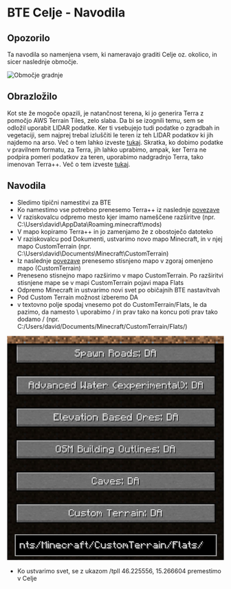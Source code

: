 BTE Celje - Navodila
====================

Opozorilo
---------

Ta navodila so namenjena vsem, ki nameravajo graditi Celje oz. okolico, in sicer naslednje območje.

![Območje gradnje](map.png)

Obrazložilo
-----------

Kot ste že mogoče opazili, je natančnost terena, ki jo generira Terra z pomočjo AWS Terrain Tiles, zelo slaba. Da bi se izognili temu, sem se odložil uporabit LIDAR podatke. Ker ti vsebujejo tudi podatke o zgradbah in vegetaciji, sem najprej trebal izluščiti le teren iz teh LIDAR podatkov ki jih najdemo na arso. Več o tem lahko izveste [tukaj](https://github.com/DavixDevelop/TerraLidar). Skratka, ko dobimo podatke v pravilnem formatu, za Terra, jih lahko uprabimo, ampak, ker Terra ne podpira pomeri podatkov za teren, uporabimo nadgradnjo Terra, tako imenovan Terra++. Več o tem izveste [tukaj](https://github.com/bitbyte2015/terraplusplus).

Navodila
--------

- Sledimo tipični namestitvi za BTE
- Ko namestimo vse potrebno prenesemo Terra++ iz naslednje [povezave](https://github.com/bitbyte2015/terraplusplus/releases)
- V raziskovalcu odpremo mesto kjer imamo nameščene razširitve (npr. C:\Users\david\AppData\Roaming\.minecraft\mods)
- V mapo kopiramo Terra++ in jo zamenjamo že z obostoječo datoteko
- V raziskovalcu pod Dokumenti, ustvarimo novo mapo Minecraft, in v njej mapo CustomTerrain (npr. C:\Users\david\Documents\Minecraft\CustomTerrain)
- Iz naslednje [povezave](https://1drv.ms/u/s!ApjeN2QtEv53tLkNCeJsH0AkonG59w?e=rRyivr) prenesemo stisnjeno mapo v zgoraj omenjeno mapo (CustomTerrain)
- Preneseno stisnejno mapo razširimo v mapo CustomTerrain. Po razširitvi stisnjene mape se v mapi CustomTerrain pojavi mapa Flats
- Odpremo Minecraft in ustvarimo novi svet po običajnih BTE nastavitvah
- Pod Custom Terrain možnost izberemo DA
- v textovno polje spodaj vnesemo pot do CustomTerrain/Flats, le da pazimo, da namesto \ uporabimo / in prav tako na koncu poti prav tako dodamo / (npr. C:/Users/david/Documents/Minecraft/CustomTerrain/Flats/)

![Terra++ nastavitve](nastavitve.jpg)

- Ko ustvarimo svet, se z ukazom /tpll 46.225556, 15.266604 premestimo v Celje